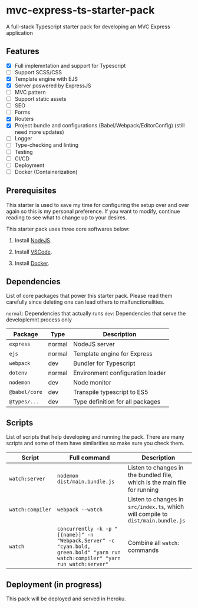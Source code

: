# mvc-express-ts-starter-pack

A full-stack Typescript starter pack for developing an MVC Express application

## Features

- [X] Full implemntation and support for Typescript
- [ ] Support SCSS/CSS
- [X] Template engine with EJS
- [X] Server poswered by ExpressJS
- [ ] MVC pattern
- [ ] Support static assets
- [ ] SEO
- [ ] Forms
- [X] Routers
- [X] Project bundle and configurations (Babel/Webpack/EditorConfig) (still need more updates)
- [ ] Logger
- [ ] Type-checking and linting
- [ ] Testing
- [ ] CI/CD
- [ ] Deployment
- [ ] Docker (Containerization)

## Prerequisites

This starter is used to save my time for configuring the setup over and over again so this is my personal preference. If you want to modify, continue reading to see what to change up to your desires.

This starter pack uses three core softwares below:

1. Install [NodeJS](https://nodejs.org/en/).

2. Install [VSCode](https://code.visualstudio.com/).

3. Install [Docker](https://www.docker.com/).

## Dependencies

List of core packages that power this starter pack. Please read them carefully since deleting one can lead others to malfunctionalities.

`normal`: Dependencies that actually runs
`dev`: Dependencies that serve the developlemnt process only

| Package| Type | Description |
| --- | --- | --- |
| `express` | normal | NodeJS server  |
| `ejs` | normal | Template engine for Express |
| `webpack` | dev | Bundler for Typescript |
| `dotenv` | normal | Environment configuration loader |
| `nodemon` | dev | Node monitor |
| `@babel/core` | dev | Transpile typescript to ES5 |
| `@types/...` | dev | Type definition for all packages  |

## Scripts

List of scripts that help developing and running the pack. There are many scripts and some of them have similarities so make sure you check them.

| Script | Full command | Description |
| --- | --- | --- |
| `watch:server` | `nodemon dist/main.bundle.js` | Listen to changes in the bundled file, which is the main file for running |
| `watch:compiler` | `webpack --watch` | Listen to changes in `src/index.ts`, which will compile to `dist/main.bundle.js` |
| `watch` | `concurrently -k -p "[{name}]" -n "Webpack,Server" -c "cyan.bold, green.bold" "yarn run watch:compiler" "yarn run watch:server"` | Combine all `watch:` commands |

## Deployment (in progress)

This pack will be deployed and served in Heroku.
